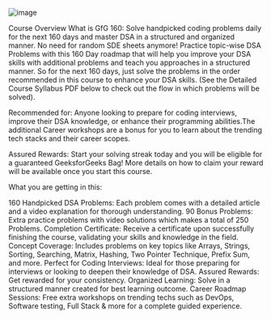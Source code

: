 ![image](https://github.com/user-attachments/assets/2499325b-1c27-41f5-8a3b-6845707e873f)


Course Overview
What is GfG 160: Solve handpicked coding problems daily for the next 160 days and master DSA in a structured and organized manner. No need for random SDE sheets anymore! Practice topic-wise DSA Problems with this 160 Day roadmap that will help you improve your DSA skills with additional problems and teach you approaches in a structured manner. So for the next 160 days, just solve the problems in the order recommended in this course to enhance your DSA skills. (See the Detailed Course Syllabus PDF below to check out the flow in which problems will be solved). 


Recommended for: Anyone looking to prepare for coding interviews, improve their DSA knowledge, or enhance their programming abilities.The additional Career workshops are a bonus for you to learn about the trending tech stacks and their career scopes.


Assured Rewards: Start your solving streak today and you will be eligible for a guaranteed GeeksforGeeks Bag! More details on how to claim your reward will be available once you start this course.



What you are getting in this:

160 Handpicked DSA Problems: Each problem comes with a detailed article and a video explanation for thorough understanding.
90 Bonus Problems: Extra practice problems with video solutions which makes a total of 250 Problems. 
Completion Certificate: Receive a certificate upon successfully finishing the course, validating your skills and knowledge in the field.
Concept Coverage: Includes problems on key topics like Arrays, Strings, Sorting, Searching, Matrix, Hashing, Two Pointer Technique, Prefix Sum, and more.
Perfect for Coding Interviews: Ideal for those preparing for interviews or looking to deepen their knowledge of DSA.
Assured Rewards: Get rewarded for your consistency.
Organized Learning: Solve in a structured manner created for best learning outcome. 
Career Roadmap Sessions: Free extra workshops on trending techs such as DevOps, Software testing, Full Stack & more for a complete guided experience.
